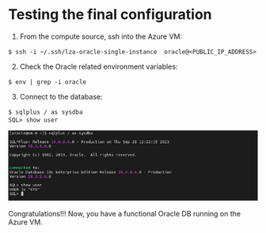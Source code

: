 # Testing the final configuration


1. From the compute source, ssh into the Azure VM:
```
$ ssh -i ~/.ssh/lza-oracle-single-instance  oracle@<PUBLIC_IP_ADDRESS>
```

2. Check the Oracle related environment variables:
```
$ env | grep -i oracle
```

3. Connect to the database:
```
$ sqlplus / as sysdba
SQL> show user
```

<img src="../media/test.jpg" />


Congratulations!!! Now, you have a functional Oracle DB running on the Azure VM.